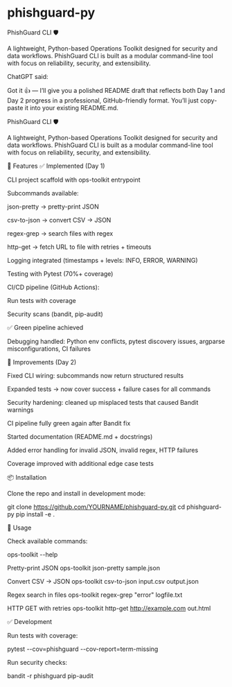# phishguard-py

PhishGuard CLI 🛡️

A lightweight, Python-based Operations Toolkit designed for security and data workflows.
PhishGuard CLI is built as a modular command-line tool with focus on reliability, security, and extensibility.

ChatGPT said:

Got it 👍 — I’ll give you a polished README draft that reflects both Day 1 and Day 2 progress in a professional, GitHub-friendly format. You’ll just copy-paste it into your existing README.md.

PhishGuard CLI 🛡️

A lightweight, Python-based Operations Toolkit designed for security and data workflows.
PhishGuard CLI is built as a modular command-line tool with focus on reliability, security, and extensibility.

🚀 Features
✅ Implemented (Day 1)

CLI project scaffold with ops-toolkit entrypoint

Subcommands available:

json-pretty → pretty-print JSON

csv-to-json → convert CSV → JSON

regex-grep → search files with regex

http-get → fetch URL to file with retries + timeouts

Logging integrated (timestamps + levels: INFO, ERROR, WARNING)

Testing with Pytest (70%+ coverage)

CI/CD pipeline (GitHub Actions):

Run tests with coverage

Security scans (bandit, pip-audit)

✅ Green pipeline achieved

Debugging handled: Python env conflicts, pytest discovery issues, argparse misconfigurations, CI failures

🔧 Improvements (Day 2)

Fixed CLI wiring: subcommands now return structured results

Expanded tests → now cover success + failure cases for all commands

Security hardening: cleaned up misplaced tests that caused Bandit warnings

CI pipeline fully green again after Bandit fix

Started documentation (README.md + docstrings)

Added error handling for invalid JSON, invalid regex, HTTP failures

Coverage improved with additional edge case tests

📦 Installation

Clone the repo and install in development mode:

git clone https://github.com/YOURNAME/phishguard-py.git
cd phishguard-py
pip install -e .

🔧 Usage

Check available commands:

ops-toolkit --help

Pretty-print JSON
ops-toolkit json-pretty sample.json

Convert CSV → JSON
ops-toolkit csv-to-json input.csv output.json

Regex search in files
ops-toolkit regex-grep "error" logfile.txt

HTTP GET with retries
ops-toolkit http-get http://example.com out.html

✅ Development

Run tests with coverage:

pytest --cov=phishguard --cov-report=term-missing


Run security checks:

bandit -r phishguard
pip-audit